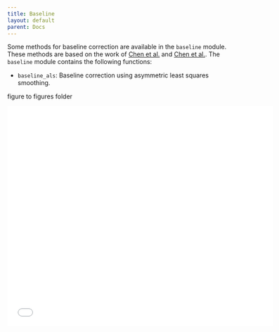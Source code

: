 ```yaml
---
title: Baseline
layout: default
parent: Docs
---
```



Some methods for baseline correction are available in the `baseline` module. These methods are based on the work of [Chen et al.](https://doi.org/10.1016/j.chemolab.2014.11.003) and [Chen et al.](https://doi.org/10.1016/j.chemolab.2015.03.002). The `baseline` module contains the following functions:


* `baseline_als`: Baseline correction using asymmetric least squares smoothing.

figure to figures folder

<iframe src="figures/multiplicative_signal_correction.html" width="120%" height="500px" style="border: none;"></iframe>

